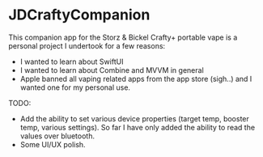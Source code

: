 # JDCraftyCompanion

This companion app for the Storz & Bickel Crafty+ portable vape is a personal project I undertook for a few reasons:
- I wanted to learn about SwiftUI
- I wanted to learn about Combine and MVVM in general
- Apple banned all vaping related apps from the app store (sigh..) and I wanted one for my personal use.

TODO: 
- Add the ability to set various device properties (target temp, booster temp, various settings). So far I have only added the ability to read the values over bluetooth.
- Some UI/UX polish.
